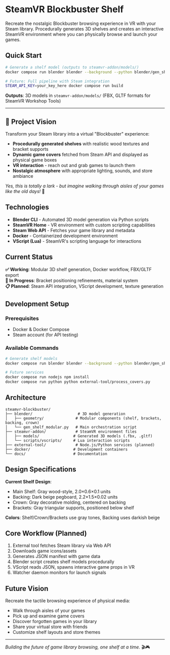# SteamVR Blockbuster Shelf

Recreate the nostalgic Blockbuster browsing experience in VR with your Steam library. Procedurally generates 3D shelves and creates an interactive SteamVR environment where you can physically browse and launch your games.

## Quick Start

```bash
# Generate a shelf model (outputs to steamvr-addon/models/)
docker compose run blender blender --background --python blender/gen_shelf_modular.py

# Future: Full pipeline with Steam integration
STEAM_API_KEY=your_key_here docker compose run build
```

**Outputs**: 3D models in `steamvr-addon/models/` (FBX, GLTF formats for SteamVR Workshop Tools)

---

## 🎯 Project Vision

Transform your Steam library into a virtual "Blockbuster" experience:
- **Procedurally generated shelves** with realistic wood textures and bracket supports
- **Dynamic game covers** fetched from Steam API and displayed as physical game boxes
- **VR interaction** - reach out and grab games to launch them
- **Nostalgic atmosphere** with appropriate lighting, sounds, and store ambiance

*Yes, this is totally a lark - but imagine walking through aisles of your games like the old days!* 📼

## Technologies

- **Blender CLI** - Automated 3D model generation via Python scripts
- **SteamVR Home** - VR environment with custom scripting capabilities  
- **Steam Web API** - Fetches your game library and metadata
- **Docker** - Containerized development environment
- **VScript (Lua)** - SteamVR's scripting language for interactions

## Current Status

**✅ Working**: Modular 3D shelf generation, Docker workflow, FBX/GLTF export  
**🔧 In Progress**: Bracket positioning refinements, material system  
**📋 Planned**: Steam API integration, VScript development, texture generation

## Development Setup

### Prerequisites
- Docker & Docker Compose
- Steam account (for API testing)

### Available Commands
```bash
# Generate shelf models
docker compose run blender blender --background --python blender/gen_shelf_modular.py

# Future services
docker compose run nodejs npm install
docker compose run python python external-tool/process_covers.py
```

## Architecture

```
steamvr-blockbuster/
├── blender/                    # 3D model generation
│   ├── geometry/              # Modular components (shelf, brackets, backing, crown)
│   └── gen_shelf_modular.py   # Main orchestration script
├── steamvr-addon/             # SteamVR environment files
│   ├── models/               # Generated 3D models (.fbx, .gltf)
│   └── scripts/vscripts/     # Lua interaction scripts
├── external-tool/             # Node.js/Python services (planned)
├── docker/                   # Development containers
└── docs/                     # Documentation
```

## Design Specifications

**Current Shelf Design**:
- Main Shelf: Gray wood-style, 2.0×0.6×0.1 units
- Backing: Dark beige pegboard, 2.2×1.5×0.02 units  
- Crown: Gray decorative molding, centered on backing
- Brackets: Gray triangular supports, positioned below shelf

**Colors**: Shelf/Crown/Brackets use gray tones, Backing uses darkish beige

## Core Workflow (Planned)

1. External tool fetches Steam library via Web API
2. Downloads game icons/assets 
3. Generates JSON manifest with game data
4. Blender script creates shelf models procedurally
5. VScript reads JSON, spawns interactive game props in VR
6. Watcher daemon monitors for launch signals

## Future Vision

Recreate the tactile browsing experience of physical media:
- Walk through aisles of your games
- Pick up and examine game covers  
- Discover forgotten games in your library
- Share your virtual store with friends
- Customize shelf layouts and store themes

---

*Building the future of game library browsing, one shelf at a time.* 🎬🎮
